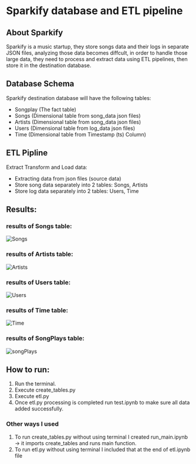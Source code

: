 # Sparkify database and ETL pipeline
## About Sparkify
Sparkify is a music startup, they store songs data and their logs in separate JSON files, analyzing those data becomes diffcult, in order to handle those large data, they need to process and extract data using ETL pipelines, then store it in the destination database.

## Database Schema
Sparkify destination database will have the following tables:
* Songplay (The fact table)
* Songs (Dimensional table from song_data json files)
* Artists (Dimensional table from song_data json files)
* Users (Dimensional table from log_data json files)
* Time (Dimensional table from Timestamp (ts) Column)

## ETL Pipline
Extract Transform and Load data:
* Extracting data from json files (source data)
* Store song data separately into 2 tables: Songs, Artists
* Store log data separately into 2 tables: Users, Time

## Results:
### results of Songs table:
![Songs](https://imgur.com/iB2WHoT)
### results of Artists table:
![Artists](https://imgur.com/RF25pVY)
### results of Users table:
![Users](https://imgur.com/jFwhwua)
### results of Time table:
![Time](https://imgur.com/I2DXBBu)
### results of SongPlays table:
![songPlays](https://imgur.com/Mvc6nLI)
## How to run:
1. Run the terminal.
2. Execute create_tables.py
3. Execute etl.py
4. Once etl.py processing is completed run test.ipynb to make sure all data added successfully.

### Other ways I used
1. To run create_tables.py without using terminal I created run_main.ipynb -> it imports create_tables and runs main function.
2. To run etl.py without using terminal I included that at the end of etl.ipynb file
